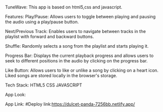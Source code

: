 TuneWave:
This app is based on html5,css and javascript.

Features:
Play/Pause: Allows users to toggle between playing and pausing the audio using a play/pause button.

Next/Previous Track: Enables users to navigate between tracks in the playlist with forward and backward buttons.

Shuffle: Randomly selects a song from the playlist and starts playing it.

Progress Bar: Displays the current playback progress and allows users to seek to different positions in the audio by clicking on the progress bar.

Like Button: Allows users to like or unlike a song by clicking on a heart icon. Liked songs are stored locally in the browser's storage.

Tech Stack:
HTML5
CSS
JAVASCRIPT

App Look:



App Link:
#Deploy link:https://dulcet-panda-7256bb.netlify.app/
